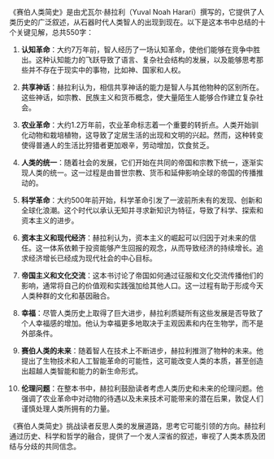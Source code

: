 《赛伯人类简史》是由尤瓦尔·赫拉利（Yuval Noah Harari）撰写的，它提供了人类历史的广泛叙述，从石器时代人类智人的出现到现在。以下是这本书中总结的十个关键见解，总共550字：

1. **认知革命**：大约7万年前，智人经历了一场认知革命，使他们能够在竞争中胜出。这种认知能力的飞跃导致了语言、复杂社会结构的发展，以及能够思考那些并不存在于现实中的事物，比如神、国家和人权。

2. **共享神话**：赫拉利认为，相信共享神话的能力是智人与其他物种的区别所在。这些神话，如宗教、民族主义和货币概念，使大量陌生人能够合作建立复杂社会。

3. **农业革命**：大约1.2万年前，农业革命标志着一个重要的转折点。人类开始驯化动物和栽培植物，这导致了定居生活的出现和文明的兴起。然而，这种转变使得普通人的生活比狩猎者更加艰辛，劳动增加，饮食贫乏。

4. **人类的统一**：随着社会的发展，它们开始在共同的帝国和宗教下统一，逐渐实现人类的统一。这一过程是由普世宗教、货币和延伸影响全球的帝国的传播推动的。

5. **科学革命**：大约500年前开始，科学革命引发了一波前所未有的发现、创新和全球化浪潮。这个时代以承认无知并寻求新知识为特征，导致了科学、探索和资本主义的进步。

6. **资本主义和现代经济**：赫拉利认为，资本主义的崛起可以归因于对未来的信任。这一体系依赖于投资能够产生回报的观念，从而导致经济的持续增长。追求经济增长已经成为现代社会的中心目标。

7. **帝国主义和文化交流**：这本书讨论了帝国如何通过征服和文化交流传播他们的影响，通常将自己的价值观和实践强加给其他人口。这一过程有助于形成今天人类种群的文化和基因融合。

8. **幸福**：尽管人类历史上取得了巨大进步，赫拉利质疑所有这些发展是否导致了个人幸福感的增加。他认为幸福更多地取决于主观因素和内在生物学，而不是外部条件。

9. **赛伯人类的未来**：随着智人在技术上不断进步，赫拉利推测了物种的未来。他提出了生物技术和人工智能革命的可能性，这可能改变人类的本质，甚至创造出超越人类智能和能力的新生命形式。

10. **伦理问题**：在整本书中，赫拉利鼓励读者考虑人类历史和未来的伦理问题。他强调了农业革命中对动物的待遇以及未来技术可能带来的潜在后果，敦促人们谨慎处理人类所拥有的力量。

《赛伯人类简史》挑战读者反思人类的发展道路，思考它可能引领的方向。赫拉利通过历史、科学和哲学的融合，提供了一个发人深省的叙述，审视了人类本质及团结与分歧的共同信念。